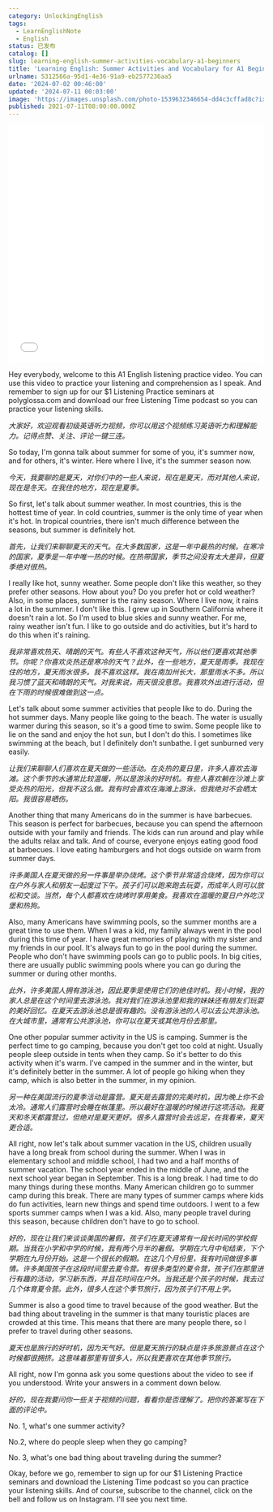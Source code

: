 ```yaml
---
category: UnlockingEnglish
tags:
  - LearnEnglishNote
  - English
status: 已发布
catalog: []
slug: learning-english-summer-activities-vocabulary-a1-beginners
title: 'Learning English: Summer Activities and Vocabulary for A1 Beginners'
urlname: 5312566a-95d1-4e36-91a9-eb2577236aa5
date: '2024-07-02 00:46:00'
updated: '2024-07-11 00:03:00'
image: 'https://images.unsplash.com/photo-1539632346654-dd4c3cffad8c?ixlib=rb-4.0.3&q=85&fm=jpg&crop=entropy&cs=srgb'
published: 2021-07-11T08:00:00.000Z
---
```


<iframe width="100%" height="468" src="//player.bilibili.com/player.html?bvid=BV1Bx421Q7nU&p=18" scrolling="no" border="0" frameborder="no" framespacing="0" allowfullscreen="true"  autoplay="true"  muted="false"  danmaku="false"> </iframe>


Hey everybody, welcome to this A1 English listening practice video. You can use this video to practice your listening and comprehension as I speak. And remember to sign up for our $1 Listening Practice seminars at polyglossa.com and download our free Listening Time podcast so you can practice your listening skills.


_大家好，欢迎观看初级英语听力视频，你可以用这个视频练习英语听力和理解能力。记得点赞、关注、评论一键三连。_


So today, I'm gonna talk about summer for some of you, it's summer now, and for others, it's winter. Here where I live, it's the summer season now.


_今天，我要聊的是夏天，对你们中的一些人来说，现在是夏天，而对其他人来说，现在是冬天。在我住的地方，现在是夏季。_


So first, let's talk about summer weather. In most countries, this is the hottest time of year. In cold countries, summer is the only time of year when it's hot. In tropical countries, there isn't much difference between the seasons, but summer is definitely hot.


_首先，让我们来聊聊夏天的天气。在大多数国家，这是一年中最热的时候。在寒冷的国家，夏季是一年中唯一热的时候。在热带国家，季节之间没有太大差异，但夏季绝对很热。_


I really like hot, sunny weather. Some people don't like this weather, so they prefer other seasons. How about you? Do you prefer hot or cold weather? Also, in some places, summer is the rainy season. Where I live now, it rains a lot in the summer. I don't like this. I grew up in Southern California where it doesn't rain a lot. So I'm used to blue skies and sunny weather. For me, rainy weather isn't fun. I like to go outside and do activities, but it's hard to do this when it's raining.


_我非常喜欢热天、晴朗的天气。有些人不喜欢这种天气，所以他们更喜欢其他季节。你呢？你喜欢炎热还是寒冷的天气？此外，在一些地方，夏天是雨季。我现在住的地方，夏天雨水很多。我不喜欢这样。我在南加州长大，那里雨水不多。所以我习惯了蓝天和晴朗的天气。对我来说，雨天很没意思。我喜欢外出进行活动，但在下雨的时候很难做到这一点。_


Let's talk about some summer activities that people like to do. During the hot summer days. Many people like going to the beach. The water is usually warmer during this season, so it's a good time to swim. Some people like to lie on the sand and enjoy the hot sun, but I don't do this. I sometimes like swimming at the beach, but I definitely don't sunbathe. I get sunburned very easily.


_让我们来聊聊人们喜欢在夏天做的一些活动。在炎热的夏日里，许多人喜欢去海滩。这个季节的水通常比较温暖，所以是游泳的好时机。有些人喜欢躺在沙滩上享受炎热的阳光，但我不这么做。我有时会喜欢在海滩上游泳，但我绝对不会晒太阳。我很容易晒伤。_


Another thing that many Americans do in the summer is have barbecues. This season is perfect for barbecues, because you can spend the afternoon outside with your family and friends. The kids can run around and play while the adults relax and talk. And of course, everyone enjoys eating good food at barbecues. I love eating hamburgers and hot dogs outside on warm from summer days.


_许多美国人在夏天做的另一件事是举办烧烤。这个季节非常适合烧烤，因为你可以在户外与家人和朋友一起度过下午。孩子们可以跑来跑去玩耍，而成年人则可以放松和交谈。当然，每个人都喜欢在烧烤时享用美食。我喜欢在温暖的夏日户外吃汉堡和热狗。_


Also, many Americans have swimming pools, so the summer months are a great time to use them. When I was a kid, my family always went in the pool during this time of year. I have great memories of playing with my sister and my friends in our pool. It's always fun to go in the pool during the summer. People who don't have swimming pools can go to public pools. In big cities, there are usually public swimming pools where you can go during the summer or during other months.


_此外，许多美国人拥有游泳池，因此夏季是使用它们的绝佳时机。我小时候，我的家人总是在这个时间里去游泳池。我对我们在游泳池里和我的妹妹还有朋友们玩耍的美好回忆。在夏天去游泳池总是很有趣的。没有游泳池的人可以去公共游泳池。在大城市里，通常有公共游泳池，你可以在夏天或其他月份去那里。_


One other popular summer activity in the US is camping. Summer is the perfect time to go camping, because you don't get too cold at night. Usually people sleep outside in tents when they camp. So it's better to do this activity when it's warm. I've camped in the summer and in the winter, but it's definitely better in the summer. A lot of people go hiking when they camp, which is also better in the summer, in my opinion.


_另一种在美国流行的夏季活动是露营。夏天是去露营的完美时机，因为晚上你不会太冷。通常人们露营时会睡在帐篷里。所以最好在温暖的时候进行这项活动。我夏天和冬天都露营过，但绝对是夏天更好。很多人露营时会去远足，在我看来，夏天更合适。_


All right, now let's talk about summer vacation in the US, children usually have a long break from school during the summer. When I was in elementary school and middle school, I had two and a half months of summer vacation. The school year ended in the middle of June, and the next school year began in September. This is a long break. I had time to do many things during these months. Many American children go to summer camp during this break. There are many types of summer camps where kids do fun activities, learn new things and spend time outdoors. I went to a few sports summer camps when I was a kid. Also, many people travel during this season, because children don't have to go to school.


_好的，现在让我们来谈谈美国的暑假，孩子们在夏天通常有一段长时间的学校假期。当我在小学和中学的时候，我有两个月半的暑假。学期在六月中旬结束，下个学期在九月份开始。这是一个很长的假期。在这几个月份里，我有时间做很多事情。许多美国孩子在这段时间里去夏令营。有很多类型的夏令营，孩子们在那里进行有趣的活动，学习新东西，并且花时间在户外。当我还是个孩子的时候，我去过几个体育夏令营。此外，很多人在这个季节旅行，因为孩子们不用上学。_


Summer is also a good time to travel because of the good weather. But the bad thing about traveling in the summer is that many touristic places are crowded at this time. This means that there are many people there, so I prefer to travel during other seasons.


_夏天也是旅行的好时机，因为天气好。但是夏天旅行的缺点是许多旅游景点在这个时候都很拥挤。这意味着那里有很多人，所以我更喜欢在其他季节旅行。_


All right, now I'm gonna ask you some questions about the video to see if you understood. Write your answers in a comment down below.


_好的，现在我要问你一些关于视频的问题，看看你是否理解了。把你的答案写在下面的评论中。_


No. 1, what's one summer activity?


No.2, where do people sleep when they go camping?


No. 3, what's one bad thing about traveling during the summer?


Okay, before we go, remember to sign up for our $1 Listening Practice seminars and download the Listening Time podcast so you can practice your listening skills. And of course, subscribe to the channel, click on the bell and follow us on Instagram. I'll see you next time.

